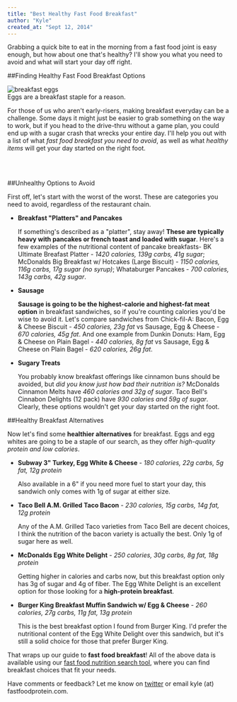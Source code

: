 ```yaml
---
title: "Best Healthy Fast Food Breakfast"
author: "Kyle"
created_at: "Sept 12, 2014"
---
```


Grabbing a quick bite to eat in the morning from a fast food joint is easy enough, but how about one that's healthy? I'll show you what you need to avoid and what will start your day off right.

<!--more-->
##Finding Healthy Fast Food Breakfast Options

<div class = "col-sm-4 blog-img-div">
<img alt="breakfast eggs" class="blog-top-image" src="/assets/blog/eggs.jpg" />
<div class="image-caption">Eggs are a breakfast staple for a reason.</div>
</div>

For those of us who aren't early-risers, making breakfast everyday can be a challenge. Some days it might just be easier to grab something on the way to work, but if you head to the drive-thru without a game plan, you could end up with a sugar crash that wrecks your entire day. I'll help you out with a list of what *fast food breakfast you need to avoid*, as well as what *healthy items* will get your day started on the right foot.

<br>
<br>

##Unhealthy Options to Avoid

First off, let's start with the worst of the worst. These are categories you need to avoid, regardless of the restaurant chain.

- **Breakfast "Platters" and Pancakes**

	If something's described as a "platter", stay away! **These are typically heavy with pancakes or french toast and loaded with sugar**. Here's a few examples of the nutritional content of pancake breakfasts- BK Ultimate Breafast Platter - *1420 calories, 139g carbs, 41g sugar*; McDonalds Big Breakfast w/ Hotcakes (Large Biscuit) - *1150 calories, 116g carbs, 17g sugar (no syrup)*; Whataburger Pancakes - *700 calories, 143g carbs, 42g sugar*.
	
- **Sausage**

	**Sausage is going to be the highest-calorie and highest-fat meat option** in breakfast sandwiches, so if you're counting calories you'd be wise to avoid it. Let's compare sandwiches from Chick-fil-A: Bacon, Egg & Cheese Biscuit - *450 calories, 23g fat* vs Sausage, Egg & Cheese - *670 calories, 45g fat*. And one example from Dunkin Donuts: Ham, Egg & Cheese on Plain Bagel - *440 calories, 8g fat* vs Sausage, Egg & Cheese on Plain Bagel - *620 calories, 26g fat*.

- **Sugary Treats**

	You probably know breakfast offerings like cinnamon buns should be avoided, but *did you know just how bad their nutrition is?* McDonalds Cinnamon Melts have *460 calories and 32g of sugar*. Taco Bell's Cinnabon Delights (12 pack) have *930 calories and 59g of sugar*. Clearly, these options wouldn't get your day started on the right foot.

##Healthy Breakfast Alternatives

Now let's find some **healthier alternatives** for breakfast. Eggs and egg whites are going to be a staple of our search, as they offer *high-quality protein and low calories*.

- **Subway 3" Turkey, Egg White & Cheese** - *180 calories, 22g carbs, 5g fat, 12g protein*

	Also available in a 6" if you need more fuel to start your day, this sandwich only comes with 1g of sugar at either size.
	
- **Taco Bell A.M. Grilled Taco Bacon** - *230 calories, 15g carbs, 14g fat, 12g protein*

	Any of the A.M. Grilled Taco varieties from Taco Bell are decent choices, I think the nutrition of the bacon variety is actually the best. Only 1g of sugar here as well.
	
- **McDonalds Egg White Delight** - *250 calories, 30g carbs, 8g fat, 18g protein*

	Getting higher in calories and carbs now, but this breakfast option only has 3g of sugar and 4g of fiber. The Egg White Delight is an excellent option for those looking for a **high-protein breakfast**.
	
- **Burger King Breakfast Muffin Sandwich w/ Egg & Cheese** - *260 calories, 27g carbs, 11g fat, 13g protein*

	This is the best breakfast option I found from Burger King. I'd prefer the nutritional content of the Egg White Delight over this sandwich, but it's still a solid choice for those that prefer Burger King.
	
That wraps up our guide to **fast food breakfast**! All of the above data is available using our [fast food nutrition search tool](http://www.fastfoodprotein.com/search), where you can find breakfast choices that fit your needs.

Have comments or feedback? Let me know on [twitter](https://twitter.com/FastFoodProtein) or email kyle (at) fastfoodprotein.com.
